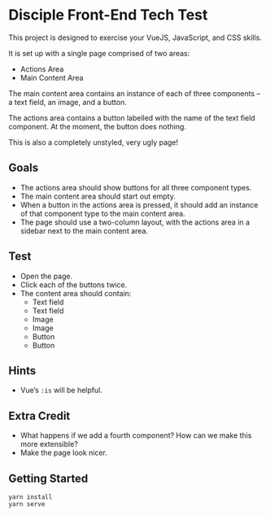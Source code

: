 # Disciple Front-End Tech Test

This project is designed to exercise your VueJS, JavaScript, and CSS skills.

It is set up with a single page comprised of two areas:

- Actions Area
- Main Content Area

The main content area contains an instance of each of three components – a text
field, an image, and a button.

The actions area contains a button labelled with the name of the text field
component.  At the moment, the button does nothing.

This is also a completely unstyled, very ugly page!


## Goals

- The actions area should show buttons for all three component types.
- The main content area should start out empty.
- When a button in the actions area is pressed, it should add an instance of
  that component type to the main content area.
- The page should use a two-column layout, with the actions area in a sidebar
  next to the main content area.


## Test

- Open the page.
- Click each of the buttons twice.
- The content area should contain:
	- Text field
	- Text field
	- Image
	- Image
	- Button
	- Button


## Hints

- Vue’s `:is` will be helpful.


## Extra Credit

- What happens if we add a fourth component?  How can we make this more
  extensible?
- Make the page look nicer.


## Getting Started

```
yarn install
yarn serve
```
